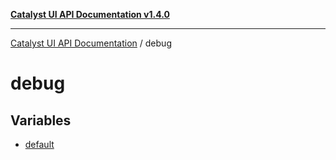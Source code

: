 [**Catalyst UI API Documentation v1.4.0**](../README.md)

---

[Catalyst UI API Documentation](../README.md) / debug

# debug

## Variables

- [default](variables/default.md)

